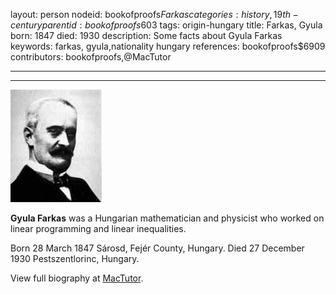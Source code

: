 layout: person
nodeid: bookofproofs$Farkas
categories: history,19th-century
parentid: bookofproofs$603
tags: origin-hungary
title: Farkas, Gyula
born: 1847
died: 1930
description: Some facts about Gyula Farkas
keywords: farkas, gyula,nationality hungary
references: bookofproofs$6909
contributors: bookofproofs,@MacTutor

---


---

![Farkas.jpg](https://github.com/bookofproofs/bookofproofs.github.io/blob/main/_sources/_assets/images/portraits/Farkas.jpg?raw=true)

**Gyula Farkas** was a Hungarian mathematician and physicist who worked on linear programming and linear inequalities.

Born 28 March 1847 Sárosd, Fejér County, Hungary. Died 27 December 1930 Pestszentlorinc, Hungary.


View full biography at [MacTutor](https://mathshistory.st-andrews.ac.uk/Biographies/Farkas/).